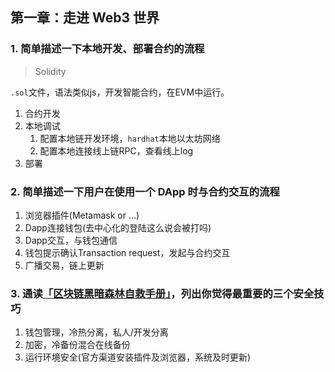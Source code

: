 ## 第一章：走进 Web3 世界

### 1. 简单描述一下本地开发、部署合约的流程

> Solidity

`.sol`文件，语法类似js，开发智能合约，在EVM中运行。

1. 合约开发
1. 本地调试
    1. 配置本地链开发环境，`hardhat`本地以太坊网络
    1. 配置本地连接线上链RPC，查看线上log
1. 部署


### 2. 简单描述一下用户在使用一个 DApp 时与合约交互的流程
1. 浏览器插件(Metamask or ...)
1. Dapp连接钱包(去中心化的登陆这么说会被打吗)
1. Dapp交互，与钱包通信
1. 钱包提示确认Transaction request，发起与合约交互
1. 广播交易，链上更新

 
### 3. 通读[「区块链黑暗森林自救手册」](https://github.com/slowmist/Blockchain-dark-forest-selfguard-handbook/blob/main/README_CN.md)，列出你觉得最重要的三个安全技巧
1. 钱包管理，冷热分离，私人/开发分离
1. 加密，冷备份混合在线备份
1. 运行环境安全(官方渠道安装插件及浏览器，系统及时更新)